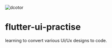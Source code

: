 ![dcotor](https://user-images.githubusercontent.com/95612215/187995217-cdf03924-4057-4ff9-9844-36596c20da39.gif)
# flutter-ui-practise
learning to convert various  Ui/Ux designs to code. 
